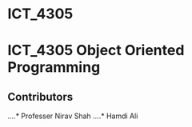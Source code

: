 # ICT_4305
# ICT_4305 Object Oriented Programming
## Contributors
....* Professer Nirav Shah
....* Hamdi Ali
